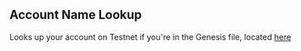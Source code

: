 ## Account Name Lookup

Looks up your account on Testnet if you're in the Genesis file, located [here](https://ultrainio.github.io/genesis/tools/account-name/index.html)